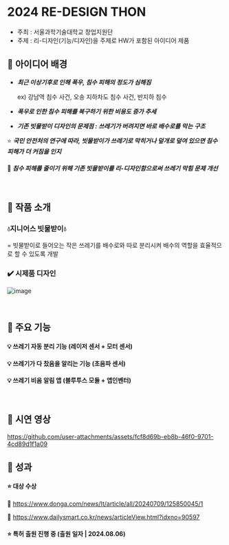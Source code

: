 # 2024 RE-DESIGN THON 
- 주최 : 서울과학기술대학교 창업지원단
- 주제 : 리-디자인(기능/디자인)을 주제로 HW가 포함된 아이디어 제품


## 📌 아이디어 배경 
- ***최근 이상기후로 인해 폭우, 침수 피해의 정도가 심해짐***
 
   ex) 강남역 침수 사건, 오송 지하차도 침수 사건, 반지하 침수

- ***폭우로 인한 침수 피해를 복구하기 위한 비용도 증가 추세***
- ***기존 빗물받이 디자인의 문제점 :  쓰레기가 버려지면 바로 배수로를 막는 구조***

⭐  ***국민 안전처의 연구에 따라, 빗물받이가 쓰레기로 막히거나 덮개로 덮여 있으면 침수 피해가 더 커짐을 인지***

#### 📢   ***침수 피해를 줄이기 위해 기존 빗물받이를 리-디자인함으로써 쓰레기 막힘 문제 개선***

<br> 

## 📌 작품 소개
### 💧지니어스 빗물받이💧 
= 빗물받이로 들어오는 작은 쓰레기를 배수로와 따로 분리시켜 배수의 역할을 효율적으로 할 수 있도록 개발 
### ✔️ 시제품 디자인
![image](https://github.com/user-attachments/assets/42a53175-ef50-4e2c-9012-7dd6edf82a03)

<br>

## 📌 주요 기능
#### 💡 쓰레기 자동 분리 기능 (레이저 센서 + 모터 센서)
#### 💡 쓰레기가 다 찼음을 알리는 기능 (초음파 센서)
#### 💡 쓰레기 비움 알림 앱 (블루투스 모듈 + 앱인벤터)

<br>


## 📌 시연 영상
https://github.com/user-attachments/assets/fcf8d69b-eb8b-46f0-9701-4cd89d1f1a09


## 📌 성과
#### ⭐ 대상 수상

🔗 https://www.donga.com/news/It/article/all/20240709/125850045/1

🔗 https://www.dailysmart.co.kr/news/articleView.html?idxno=90597

#### ⭐ 특허 출원 진행 중 (출원 일자 | 2024.08.06) 

